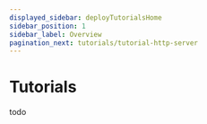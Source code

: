 ```yaml
---
displayed_sidebar: deployTutorialsHome
sidebar_position: 1
sidebar_label: Overview
pagination_next: tutorials/tutorial-http-server
---
```


# Tutorials

todo